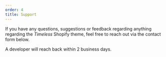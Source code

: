 ```yaml
---
order: 4
title: Support
---
```


If you have any questions, suggestions or feedback regarding anything regarding the _Timeless_ Shopify theme, feel free to reach out via the contact form below.

A developer will reach back within 2 business days.

<ContactForm/>

<script>
  import ContactForm from '../lib/ContactForm.svelte'
</script>
